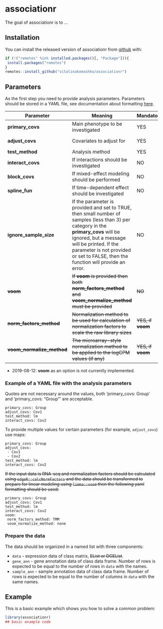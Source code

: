 
<!-- README.md is generated from README.Rmd. Please edit that file -->

# associationr

<!-- badges: start -->

<!-- badges: end -->

The goal of associationr is to …

## Installation

You can install the released version of associationr from
[github](https://github.com/vitalinakomashko/associationr) with:

``` r
if (!("remotes" %in% installed.packages()[, "Package"])){
 install.packages("remotes")
}
remotes::install_github("vitalinakomashko/associationr")
```

## Parameters

As the first step you need to provide analysis parameters. Parameters
should be stored in a YAML file, see documentation about formatting
[here](https://en.wikipedia.org/wiki/YAML).

| Parameter                       | Meaning                                                                                                                                                                                                                                                                   | Mandatory?           | Values                                                                                                                                                                                                                                 |
| ------------------------------- | ------------------------------------------------------------------------------------------------------------------------------------------------------------------------------------------------------------------------------------------------------------------------- | -------------------- | -------------------------------------------------------------------------------------------------------------------------------------------------------------------------------------------------------------------------------------- |
| **primary\_covs**               | Main phenotype to be investigated                                                                                                                                                                                                                                         | YES                  | Column name in the sample annotation data frame                                                                                                                                                                                        |
| **adjust\_covs**                | Covariates to adjust for                                                                                                                                                                                                                                                  | YES                  | Column name in the sample annotation data frame                                                                                                                                                                                        |
| **test\_method**                | Analysis method                                                                                                                                                                                                                                                           | YES                  | “limma” or “lm”                                                                                                                                                                                                                        |
| **interact\_covs**              | If interactions should be investigated                                                                                                                                                                                                                                    | NO                   |                                                                                                                                                                                                                                        |
| **block\_covs**                 | If mixed-effect modeling should be performed                                                                                                                                                                                                                              | NO                   |                                                                                                                                                                                                                                        |
| **spline\_fun**                 | If time-dependent effect should be investigated                                                                                                                                                                                                                           | NO                   |                                                                                                                                                                                                                                        |
| **ignore\_sample\_size**        | If the parameter is provided and set to TRUE, then small number of samples (less than 3) per category in the **primary\_covs** will be ignored, but a message will be printed. If the parameter is not provided or set to FALSE, then the function will provide an error. | NO                   | TRUE, FALSE or don’t provide                                                                                                                                                                                                           |
| ~~**voom**~~                    | ~~If **voom** is provided then both **norm\_factors\_method** and **voom\_normalize\_method** must be provided~~                                                                                                                                                          | ~~NO~~               |                                                                                                                                                                                                                                        |
| ~~**norm\_factors\_method**~~   | ~~Normalization method to be used for calculation of normalization factors to scale the raw library sizes~~                                                                                                                                                               | ~~YES, if **voom**~~ | ~~“TMM”, “TMMwsp”, “RLE”, “upperquartile”, “none”. See [edgeR::calcNormFactors](https://bioconductor.org/packages/release/bioc/html/edgeR.html) for documentation (v. 3.26.5).~~                                                       |
| ~~**voom\_normalize\_method**~~ | ~~The microarray-style normalization method to be applied to the logCPM values (if any)~~                                                                                                                                                                                 | ~~YES, if **voom**~~ | ~~“none”, “scale”, “quantile” or “cyclicloess”. See [limma::voom](http://bioconductor.org/packages/release/bioc/html/limma.html) and [limma::normalizeBetweenArrays](http://bioconductor.org/packages/release/bioc/html/limma.html).~~ |

  - 2019-08-12: **voom** as an option is not currently implemented.

### Example of a YAML file with the analysis parameters

Quotes are not necessary around the values, both ‘primary\_covs: Group’
and ‘primary\_covs: “Group”’ are acceptable.

    primary_covs: Group
    adjust_covs: Cov1
    test_method: lm
    interact_covs: Cov2

To provide multiple values for certain parameters (for example,
`adjust_covs`) use maps:

    primary_covs: Group
    adjust_covs: 
     - Cov1
     - Cov2
    test_method: lm
    interact_covs: Cov2

~~If the input data is RNA-seq and normalization factors should be
calculated using `edgeR::calcNormFactors` and the data should be
transformed to prepare for linear modeling using `limma::voom` then the
following yaml formatting should be used:~~

    primary_covs: Group
    adjust_covs: Cov1
    test_method: lm
    interact_covs: Cov2
    voom:
     norm_factors_method: TMM
     voom_normalize_method: none

### Prepare the data

The data should be organized in a named list with three components:

  - `data` - expression data of class matrix, ~~EList or DGEList~~.
  - `gene_ann` - gene annotation data of class data frame. Number of
    rows is expected to be equal to the number of rows in `data` with
    the names.
  - `sample_ann` - sample annotation data of class data frame. Number of
    rows is expected to be equal to the number of columns in `data` with
    the same names.

## Example

This is a basic example which shows you how to solve a common problem:

``` r
library(associationr)
## basic example code
```
